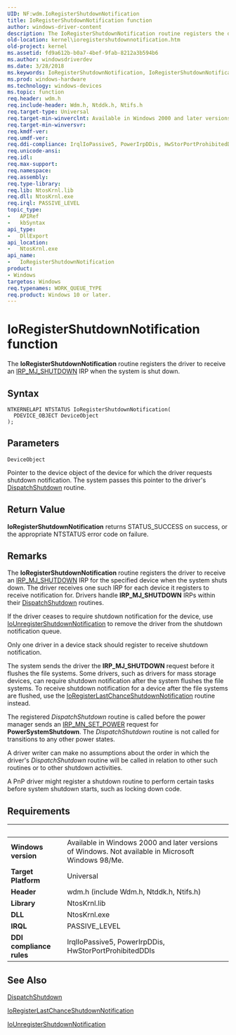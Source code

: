 ```yaml
---
UID: NF:wdm.IoRegisterShutdownNotification
title: IoRegisterShutdownNotification function
author: windows-driver-content
description: The IoRegisterShutdownNotification routine registers the driver to receive an IRP_MJ_SHUTDOWN IRP when the system is shut down.
old-location: kernel\ioregistershutdownnotification.htm
old-project: kernel
ms.assetid: fd9a612b-b0a7-4bef-9fab-8212a3b594b6
ms.author: windowsdriverdev
ms.date: 3/28/2018
ms.keywords: IoRegisterShutdownNotification, IoRegisterShutdownNotification routine [Kernel-Mode Driver Architecture], k104_dd357e39-68b4-4cc2-b7c7-34f16c74a4a0.xml, kernel.ioregistershutdownnotification, wdm/IoRegisterShutdownNotification
ms.prod: windows-hardware
ms.technology: windows-devices
ms.topic: function
req.header: wdm.h
req.include-header: Wdm.h, Ntddk.h, Ntifs.h
req.target-type: Universal
req.target-min-winverclnt: Available in Windows 2000 and later versions of Windows. Not available in Microsoft Windows 98/Me.
req.target-min-winversvr: 
req.kmdf-ver: 
req.umdf-ver: 
req.ddi-compliance: IrqlIoPassive5, PowerIrpDDis, HwStorPortProhibitedDDIs
req.unicode-ansi: 
req.idl: 
req.max-support: 
req.namespace: 
req.assembly: 
req.type-library: 
req.lib: NtosKrnl.lib
req.dll: NtosKrnl.exe
req.irql: PASSIVE_LEVEL
topic_type:
-	APIRef
-	kbSyntax
api_type:
-	DllExport
api_location:
-	NtosKrnl.exe
api_name:
-	IoRegisterShutdownNotification
product:
- Windows
targetos: Windows
req.typenames: WORK_QUEUE_TYPE
req.product: Windows 10 or later.
---
```



# IoRegisterShutdownNotification function
The <b>IoRegisterShutdownNotification</b> routine registers the driver to receive an <a href="https://msdn.microsoft.com/library/windows/hardware/ff549423">IRP_MJ_SHUTDOWN</a> IRP when the system is shut down.

## Syntax

```
NTKERNELAPI NTSTATUS IoRegisterShutdownNotification(
  PDEVICE_OBJECT DeviceObject
);
```

## Parameters

`DeviceObject`

Pointer to the device object of the device for which the driver requests shutdown notification. The system passes this pointer to the driver's <a href="https://msdn.microsoft.com/library/windows/hardware/ff543405">DispatchShutdown</a> routine.


## Return Value

<b>IoRegisterShutdownNotification</b> returns STATUS_SUCCESS on success, or the appropriate NTSTATUS error code on failure.

## Remarks

The <b>IoRegisterShutdownNotification</b> routine registers the driver to receive an <a href="https://msdn.microsoft.com/library/windows/hardware/ff549423">IRP_MJ_SHUTDOWN</a> IRP for the specified device when the system shuts down. The driver receives one such IRP for each device it registers to receive notification for. Drivers handle <b>IRP_MJ_SHUTDOWN</b> IRPs within their <a href="https://msdn.microsoft.com/library/windows/hardware/ff543405">DispatchShutdown</a> routines.

If the driver ceases to require shutdown notification for the device, use <a href="https://msdn.microsoft.com/library/windows/hardware/ff550409">IoUnregisterShutdownNotification</a> to remove the driver from the shutdown notification queue.

Only one driver in a device stack should register to receive shutdown notification.

The system sends the driver the <b>IRP_MJ_SHUTDOWN</b> request before it flushes the file systems. Some drivers, such as drivers for mass storage devices, can require shutdown notification after the system flushes the file systems. To receive shutdown notification for a device after the file systems are flushed, use the <a href="https://msdn.microsoft.com/library/windows/hardware/ff549518">IoRegisterLastChanceShutdownNotification</a> routine instead.

The registered <i>DispatchShutdown</i> routine is called before the power manager sends an <a href="https://msdn.microsoft.com/library/windows/hardware/ff551744">IRP_MN_SET_POWER</a> request for <b>PowerSystemShutdown</b>. The <i>DispatchShutdown</i> routine is not called for transitions to any other power states. 

A driver writer can make no assumptions about the order in which the driver's <i>DispatchShutdown</i> routine will be called in relation to other such routines or to other shutdown activities.

A PnP driver might register a shutdown routine to perform certain tasks before system shutdown starts, such as locking down code.

## Requirements
| &nbsp; | &nbsp; |
| ---- |:---- |
| **Windows version** | Available in Windows 2000 and later versions of Windows. Not available in Microsoft Windows 98/Me.  |
| **Target Platform** | Universal |
| **Header** | wdm.h (include Wdm.h, Ntddk.h, Ntifs.h) |
| **Library** | NtosKrnl.lib |
| **DLL** | NtosKrnl.exe |
| **IRQL** | PASSIVE_LEVEL |
| **DDI compliance rules** | IrqlIoPassive5, PowerIrpDDis, HwStorPortProhibitedDDIs |

## See Also

<a href="https://msdn.microsoft.com/library/windows/hardware/ff543405">DispatchShutdown</a>



<a href="https://msdn.microsoft.com/library/windows/hardware/ff549518">IoRegisterLastChanceShutdownNotification</a>



<a href="https://msdn.microsoft.com/library/windows/hardware/ff550409">IoUnregisterShutdownNotification</a>